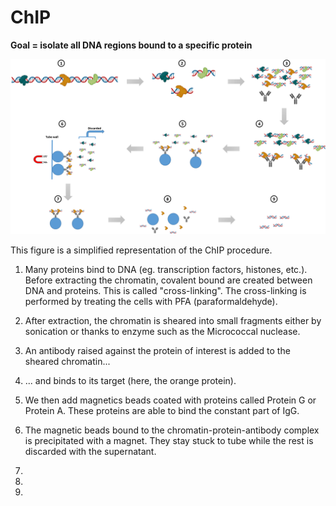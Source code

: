 # ChIP

**Goal = isolate all DNA regions bound to a specific protein**

<img src="Pictures/ChIP.png" >

This figure is a simplified representation of the ChIP procedure.

1. Many proteins bind to DNA (eg. transcription factors, histones, etc.). Before extracting the chromatin, covalent bound are created between DNA and proteins. This is called "cross-linking". The cross-linking is performed by treating the cells with PFA (paraformaldehyde).

2. After extraction, the chromatin is sheared into small fragments either by sonication or thanks to enzyme such as the Micrococcal nuclease.

3. An antibody raised against the protein of interest is added to the sheared chromatin...

4. ... and binds to its target (here, the orange protein).

5. We then add magnetics beads coated with proteins called Protein G or Protein A. These proteins are able to bind the constant part of IgG.

6. The magnetic beads bound to the chromatin-protein-antibody complex is precipitated with a magnet. They stay stuck to tube while the rest is discarded with the supernatant.

7. 

8. 

9. 